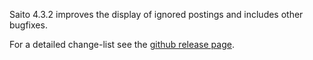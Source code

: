 <!--
title: Saito 4.3.2 released
template: whats-new
date: 2014-10-09
-->

Saito 4.3.2 improves the display of ignored postings and includes other  bugfixes.

For a detailed change-list see the [github release page](https://github.com/Schlaefer/Saito/releases/tag/4.3.2).